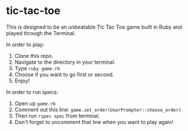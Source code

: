 tic-tac-toe
===========
This is designed to be an unbeatable Tic Tac Toe game built in Ruby and played through the Terminal.

In order to play:

  1. Clone this repo.
  2. Navigate to the directory in your terminal.
  3. Type ``` ruby game.rb ```
  4. Choose if you want to go first or second.
  5. Enjoy!

In order to run specs:

  1. Open up ```game.rb```
  2. Comment out this line: ```game.set_order(UserPrompter::choose_order)```
  3. Then run ```rspec spec``` from terminal.
  4. Don't forget to uncomment that line when you want to play again!


